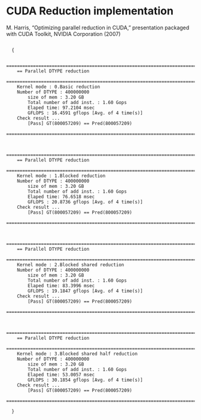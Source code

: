 # CUDA Reduction implementation   
  
 M. Harris, “Optimizing parallel reduction in CUDA,” presentation packaged with CUDA Toolkit, NVIDIA Corporation (2007)    


<pre><code> 
  {
        
    =======================================================================  
    == Parallel DTYPE reduction  
    =======================================================================  
    Kernel mode : 0.Basic reduction  
    Number of DTYPE : 400000000  
        size of mem : 3.20 GB  
        Total number of add inst. : 1.60 Gops  
        Elaped time: 97.2104 msec  
        GFLOPS : 16.4591 gflops [Avg. of 4 time(s)]  
    Check result ...  
        [Pass] GT(800057209) == Pred(800057209)  
    =======================================================================  
    

    =======================================================================  
    == Parallel DTYPE reduction  
    =======================================================================  
    Kernel mode : 1.Blocked reduction  
    Number of DTYPE : 400000000  
        size of mem : 3.20 GB  
        Total number of add inst. : 1.60 Gops  
        Elaped time: 76.6518 msec  
        GFLOPS : 20.8736 gflops [Avg. of 4 time(s)]  
    Check result ...  
        [Pass] GT(800057209) == Pred(800057209)  
    =======================================================================  


    =======================================================================  
    == Parallel DTYPE reduction  
    =======================================================================  
    Kernel mode : 2.Blocked shared reduction  
    Number of DTYPE : 400000000  
        size of mem : 3.20 GB  
        Total number of add inst. : 1.60 Gops  
        Elaped time: 83.3996 msec  
        GFLOPS : 19.1847 gflops [Avg. of 4 time(s)]  
    Check result ...  
        [Pass] GT(800057209) == Pred(800057209)  
    =======================================================================  


    =======================================================================  
    == Parallel DTYPE reduction  
    =======================================================================  
    Kernel mode : 3.Blocked shared half reduction  
    Number of DTYPE : 400000000  
        size of mem : 3.20 GB  
        Total number of add inst. : 1.60 Gops  
        Elaped time: 53.0057 msec  
        GFLOPS : 30.1854 gflops [Avg. of 4 time(s)]  
    Check result ...  
        [Pass] GT(800057209) == Pred(800057209)  
    =======================================================================  

  }
</code></pre>

